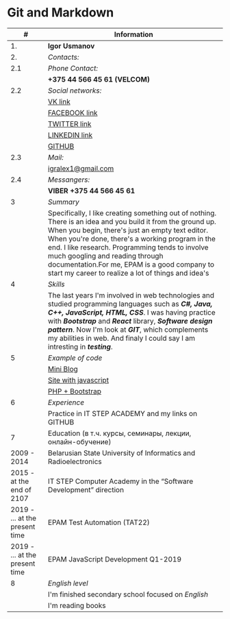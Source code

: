# Git and Markdown
|#| Information|
|------- | ------------------------|
|1. | **Igor Usmanov**                 |
|2. | *Contacts:*                     | 
|2.1| *Phone Contact:*               |
|   | **+375 44 566 45 61 (VELCOM)**   | 
|2.2| *Social networks:*             |
|   |[VK link](https://vk.com/igralex1)|
|   |[FACEBOOK link](https://www.facebook.com/igralex1)|
|   |[TWITTER link](https://twitter.com/Igor53455141)|
|   |[LINKEDIN link](https://www.linkedin.com/in/igor-usmanov-5ab737114/)|
|   |[GITHUB](https://github.com/igralex1)|
|2.3| *Mail:* |
|   |[igralex1@gmail.com](igralex1@gmail.com)|
|2.4|*Messangers:*|
|   |**VIBER +375 44 566 45 61**|
|3  |*Summary*|
|   |Specifically, I like creating something out of nothing. There is an idea and you build it from the ground up. When you begin, there's just an empty text editor. When you're done, there's a working program in the end. I like research. Programming tends to involve much googling and reading through documentation.For me, EPAM is a good company to start my career to realize a lot of things and  idea's|
|4  |*Skills*|
|   |The last years I'm involved in web technologies and studied programming languages such as ***C#, Java, C++, JavaScript, HTML, CSS***. I was having practice with ***Bootstrap*** and ***React*** library, ***Software design pattern***. Now I'm look at ***GIT***, which complements my abilities in web.  And finaly I could say I am intresting in ***testing***.|  
|5  |*Example of code*|
|   |[Mini Blog](https://github.com/igralex1/BlogRealese)|
|   |[Site with javascript](https://github.com/igralex1/SiteWIthJS)|
|   |[PHP + Bootstrap](https://github.com/igralex1/adminkaPHPbootstrap)|
|6  |*Experience*|
|   |Practice in IT STEP ACADEMY and my links on GITHUB|
|7  |Education (в т.ч. курсы, семинары, лекции, онлайн-обучение)|
|2009 - 2014   |Belarusian State University of Informatics and Radioelectronics|
|2015 - at the end of 2107|IT STEP Computer Academy in the “Software Development” direction|
|2019 - ... at the present time| EPAM Test Automation (TAT22)|
|2019 - ... at the present time| EPAM JavaScript Development Q1-2019|
|8  |*English level*|
|   |I'm finished secondary school focused on *English*|
|   |I'm reading books  |

